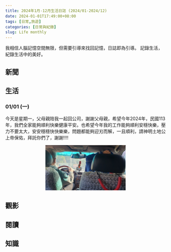```yaml
---
title: 2024年1月-12月生活日誌 (2024/01-2024/12)
date: 2024-01-01T17:49:00+08:00
tags: [日常,旅遊]
categories: [日常與紀錄]
slug: Life monthly
---
```


我相信人腦記憶空間無限，但需要引導來找回記憶，日誌即為引導。
記錄生活，紀錄生活中的美好。

<!--more-->


## 新聞
### 


## 生活
### 01/01 (一)
今天是星期一，父母親陪我一起回公司，謝謝父母親，希望今年2024年，民國113年，我們全家能夠順利快樂健康平安。也希望今年我的工作能夠順利安穩快樂，壓力不要太大，安安穩穩快快樂樂，問題都能夠迎刃而解，一且順利，請神明土地公上帝保佑，拜託你們了，謝謝!!!!

<div style="text-align: center">
    <img src="/images/日常與紀錄/2023年11-12月生活紀錄/20240101_新年第一天父母陪我回去.jpg" width="50%" />
</div>



## 觀影

## 閱讀

## 知識
